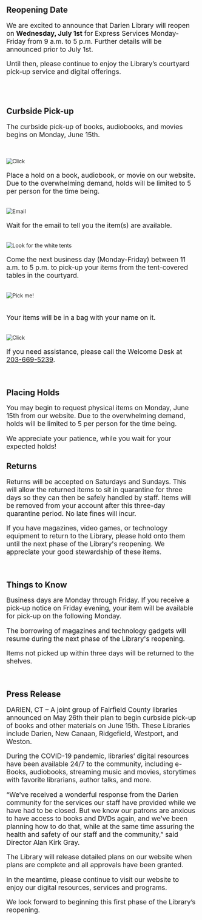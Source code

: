 <div class="row">
<div class="col-md-6">

<div class="text-center margin-bottom-40">
<h2 class="title-v2 title-center">Reopening Date</h2>
</div>

<p style="font-size:1.25em !important;">We are excited to announce that Darien Library will reopen on <strong>Wednesday, July 1st</strong> for Express Services Monday-Friday from 9 a.m. to 5 p.m. Further details will be announced prior to July 1st.</p>

<p style="font-size:1.25em !important;">Until then, please continue to enjoy the Library’s courtyard pick-up service and digital offerings.</p>
<br />
<br />

<div class="text-center margin-bottom-40">
<h2 class="title-v2 title-center">Curbside Pick-up</h2>
</div>
<p style="font-size:1.25em !important;">The curbside pick-up of books, audiobooks, and movies begins on Monday, June 15th.</p>
<br />
<br />
<div class="row">
<div class="col-xs-2 col-md-2">

<img class="img-responsive center-block" src="/uploads/departments/admin/mouse_click_icon.png" alt="Click" />
<br />
</div>
<div class="col-xs-10 col-md-10">
<p style="font-size:1.25em !important;">Place a hold on a book, audiobook, or movie on our website. Due to the overwhelming demand, holds will be limited to 5 per person for the time being.</p>
<br />
</div>
</div>
<div class="row">
<div class="col-xs-2 col-md-2">

<img class="img-responsive center-block" src="/uploads/departments/admin/email_icon.png" alt="Email" />
<br />
</div>
<div class="col-xs-10 col-md-10">
<p style="font-size:1.25em !important;">Wait for the email to tell you the item(s) are available.</p>
<br />
</div>
</div>
<div class="row">
<div class="col-xs-2 col-md-2">

<img class="img-responsive center-block" src="/uploads/departments/admin/tent_icon_2.png" alt="Look for the white tents" />
<br />
</div>
<div class="col-xs-10 col-md-10">
<p style="font-size:1.25em !important;">Come the next business day (Monday-Friday) between 11 a.m. to 5 p.m. to pick-up your items from the tent-covered tables in the courtyard.</p>
<br />
</div>
</div>
<div class="row">
<div class="col-xs-2 col-md-2">

<img class="img-responsive center-block" src="/uploads/departments/admin/bag_icon.png" alt="Pick me!" />
<br />
</div>
<div class="col-xs-10 col-md-10">
<p style="font-size:1.25em !important;"><br />Your items will be in a bag with your name on it.</p>
<br />
</div>
</div>
<div class="row">
<div class="col-xs-2 col-md-2">

<img class="img-responsive center-block" src="/uploads/departments/admin/phone_icon.png" alt="Click" />
<br />
</div>
<div class="col-xs-10 col-md-10">

<p style="font-size:1.25em !important;">If you need assistance, please call the Welcome Desk at <a href="tel:2036695239">203-669-5239</a>.</p>

<br />
</div>
</div>
<div class="text-center margin-bottom-30">
<h2 class="title-v2 title-center">Placing Holds</h2>
</div>
<p style="font-size:1.25em !important;">You may begin to request physical items on Monday, June 15th from our website. Due to the overwhelming demand, holds will be limited to 5 per person for the time being.</p>

<p style="font-size:1.25em !important;">We appreciate your patience, while you wait for your expected holds!</p>
</div>
<div class="col-md-6">

<div class="text-center margin-bottom-40">
<h2 class="title-v2 title-center">Returns</h2>
</div>
<p style="font-size:1.25em !important;">Returns will be accepted on Saturdays and Sundays. This will allow the returned items to sit in quarantine for three days so they can then be safely handled by staff. Items will be removed from your account after this three-day quarantine period. No late fines will incur.</p>

<p style="font-size:1.25em !important;">If you have magazines, video games, or technology equipment to return to the Library, please hold onto them until the next phase of the Library's reopening. We appreciate your good stewardship of these items.</p>
<br />

<div class="text-center margin-bottom-40">
<h2 class="title-v2 title-center">Things to Know</h2>
</div>
<p style="font-size:1.25em !important;">Business days are Monday through Friday. If you receive a pick-up notice on Friday evening, your item will be available for pick-up on the following Monday.</p>

<p style="font-size:1.25em !important;">The borrowing of magazines and technology gadgets will resume during the next phase of the Library's reopening.</p> 

<p style="font-size:1.25em !important;">Items not picked up within three days will be returned to the shelves.</p>

<br />
</div>
</div>

<div class="text-center margin-bottom-40">
<h2 class="title-v2 title-center">Press Release</h2>
</div>

<p style="font-size:1.25em !important;">DARIEN, CT – A joint group of Fairfield County libraries announced on May 26th their plan to begin curbside pick-up of books and other materials on June 15th. These Libraries include Darien, New Canaan, Ridgefield, Westport, and Weston.</p>

<p style="font-size:1.25em !important;">During the COVID-19 pandemic, libraries’ digital resources have been available 24/7 to the community, including e-Books, audiobooks, streaming music and movies, storytimes with favorite librarians, author talks, and more.</p>

<p style="font-size:1.25em !important;">“We’ve received a wonderful response from the Darien community for the services our staff have provided while we have had to be closed. But we know our patrons are anxious to have access to books and DVDs again, and we’ve been planning how to do that, while at the same time assuring the health and safety of our staff and the community,” said Director Alan Kirk Gray.</p>

<p style="font-size:1.25em !important;">The Library will release detailed plans on our website when plans are complete and all approvals have been granted.</p>

<p style="font-size:1.25em !important;">In the meantime, please continue to visit our website to enjoy our digital resources, services and programs.</p>

<p style="font-size:1.25em !important;">We look forward to beginning this first phase of the Library’s reopening.</p>